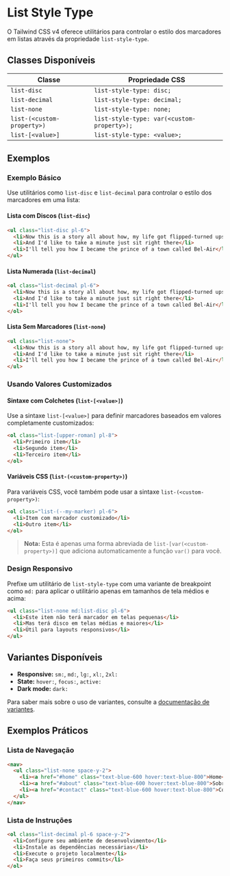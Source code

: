 # List Style Type

O Tailwind CSS v4 oferece utilitários para controlar o estilo dos marcadores em listas através da propriedade `list-style-type`.

## Classes Disponíveis

| Classe | Propriedade CSS |
|--------|----------------|
| `list-disc` | `list-style-type: disc;` |
| `list-decimal` | `list-style-type: decimal;` |
| `list-none` | `list-style-type: none;` |
| `list-(<custom-property>)` | `list-style-type: var(<custom-property>);` |
| `list-[<value>]` | `list-style-type: <value>;` |

## Exemplos

### Exemplo Básico

Use utilitários como `list-disc` e `list-decimal` para controlar o estilo dos marcadores em uma lista:

#### Lista com Discos (`list-disc`)

```html
<ul class="list-disc pl-6">
  <li>Now this is a story all about how, my life got flipped-turned upside down</li>
  <li>And I'd like to take a minute just sit right there</li>
  <li>I'll tell you how I became the prince of a town called Bel-Air</li>
</ul>
```

#### Lista Numerada (`list-decimal`)

```html
<ol class="list-decimal pl-6">
  <li>Now this is a story all about how, my life got flipped-turned upside down</li>
  <li>And I'd like to take a minute just sit right there</li>
  <li>I'll tell you how I became the prince of a town called Bel-Air</li>
</ol>
```

#### Lista Sem Marcadores (`list-none`)

```html
<ul class="list-none">
  <li>Now this is a story all about how, my life got flipped-turned upside down</li>
  <li>And I'd like to take a minute just sit right there</li>
  <li>I'll tell you how I became the prince of a town called Bel-Air</li>
</ul>
```

### Usando Valores Customizados

#### Sintaxe com Colchetes (`list-[<value>]`)

Use a sintaxe `list-[<value>]` para definir marcadores baseados em valores completamente customizados:

```html
<ol class="list-[upper-roman] pl-8">
  <li>Primeiro item</li>
  <li>Segundo item</li>
  <li>Terceiro item</li>
</ol>
```

#### Variáveis CSS (`list-(<custom-property>)`)

Para variáveis CSS, você também pode usar a sintaxe `list-(<custom-property>)`:

```html
<ol class="list-(--my-marker) pl-6">
  <li>Item com marcador customizado</li>
  <li>Outro item</li>
</ol>
```

> **Nota:** Esta é apenas uma forma abreviada de `list-[var(<custom-property>)]` que adiciona automaticamente a função `var()` para você.

### Design Responsivo

Prefixe um utilitário de `list-style-type` com uma variante de breakpoint como `md:` para aplicar o utilitário apenas em tamanhos de tela médios e acima:

```html
<ul class="list-none md:list-disc pl-6">
  <li>Este item não terá marcador em telas pequenas</li>
  <li>Mas terá disco em telas médias e maiores</li>
  <li>Útil para layouts responsivos</li>
</ul>
```

## Variantes Disponíveis

- **Responsive:** `sm:`, `md:`, `lg:`, `xl:`, `2xl:`
- **State:** `hover:`, `focus:`, `active:`
- **Dark mode:** `dark:`

Para saber mais sobre o uso de variantes, consulte a [documentação de variantes](../variants.md).

## Exemplos Práticos

### Lista de Navegação

```html
<nav>
  <ul class="list-none space-y-2">
    <li><a href="#home" class="text-blue-600 hover:text-blue-800">Home</a></li>
    <li><a href="#about" class="text-blue-600 hover:text-blue-800">Sobre</a></li>
    <li><a href="#contact" class="text-blue-600 hover:text-blue-800">Contato</a></li>
  </ul>
</nav>
```

### Lista de Instruções

```html
<ol class="list-decimal pl-6 space-y-2">
  <li>Configure seu ambiente de desenvolvimento</li>
  <li>Instale as dependências necessárias</li>
  <li>Execute o projeto localmente</li>
  <li>Faça seus primeiros commits</li>
</ol>
```

